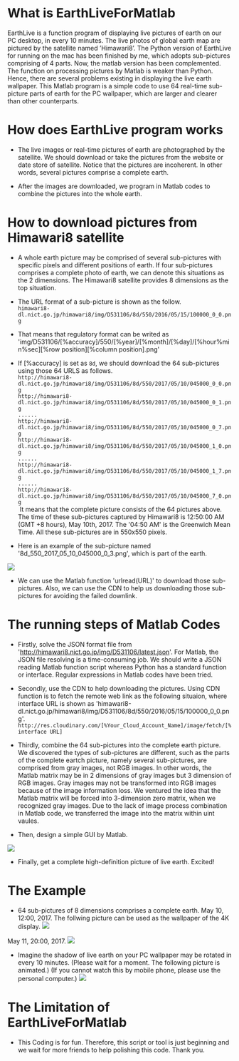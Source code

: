# What is EarthLiveForMatlab

EarthLive is a function program of displaying live pictures of earth on our PC desktop, in every 10 minutes. The live photos of global earth map are pictured by the satellite named ’Himawari8’. The Python version of EarthLive for running on the mac has been finished by me, which adopts sub-pictures comprising of 4 parts. Now, the matlab version has been complemented. The function on processing pictures by Matlab is weaker than Python. Hence, there are several problems existing in displaying the live earth wallpaper. This Matlab program is a simple code to use 64 real-time sub-picture parts of earth for the PC wallpaper, which are larger and clearer than other counterparts.

# How does EarthLive program works
* The live images or real-time pictures of earth are photographed by the satellite. We should download or take the pictures from the website or date store of satellite. Notice that the pictures are incoherent. In other words, several pictures comprise a complete earth.

* After the images are downloaded, we program in Matlab codes to combine the pictures into the whole earth.

# How to download pictures from Himawari8 satellite
* A whole earth picture may be comprised of several sub-pictures with specific pixels and different positions of earth. If four sub-pictures comprises a complete photo of earth, we can denote this situations as the 2 dimensions. The Himawari8 satellite provides 8 dimensions as the top situation.

* The URL format of a sub-picture is shown as the follow.
</br>`himawari8-dl.nict.go.jp/himawari8/img/D531106/8d/550/2016/05/15/100000_0_0.png`

* That means that regulatory format can be writed as 'img/D531106/[%accuracy]/550/[%year]/[%month]/[%day]/[%hour%min%sec][%row position][%column position].png'

* If [%accuracy] is set as `8d`, we should download the 64 sub-pictures using those 64 URLS as follows.
 </br>`http://himawari8-dl.nict.go.jp/himawari8/img/D531106/8d/550/2017/05/10/045000_0_0.png`</br>
`http://himawari8-dl.nict.go.jp/himawari8/img/D531106/8d/550/2017/05/10/045000_0_1.png`</br>
`......` </br>
`http://himawari8-dl.nict.go.jp/himawari8/img/D531106/8d/550/2017/05/10/045000_0_7.png`</br>
`http://himawari8-dl.nict.go.jp/himawari8/img/D531106/8d/550/2017/05/10/045000_1_0.png`</br>
`......` </br>
`http://himawari8-dl.nict.go.jp/himawari8/img/D531106/8d/550/2017/05/10/045000_1_7.png`</br>
`......` </br>
`http://himawari8-dl.nict.go.jp/himawari8/img/D531106/8d/550/2017/05/10/045000_7_0.png`</br>
  It means that the complete picture consists of the 64 pictures above. The time of these sub-pictures captured by Himawari8 is 12:50:00 AM (GMT +8 hours), May 10th, 2017. The '04:50 AM' is the Greenwich Mean Time. All these sub-pictures are in 550x550 pixels.
  
 * Here is an example of the sub-picture named '8d_550_2017_05_10_045000_0_3.png', which is part of the earth.
 
 ![](https://github.com/bitpeach/EarthLiveForMatlab/blob/master/8d_550_2017_05_10_045000_0_3.png)
 
 * We can use the Matlab function 'urlread(URL)' to download those sub-pictures. Also, we can use the CDN to help us downloading those sub-pictures for avoiding the failed downlink.
 
 # The running steps of Matlab Codes
* Firstly, solve the JSON format file from 'http://himawari8.nict.go.jp/img/D531106/latest.json'. For Matlab, the JSON file resolving is a time-consuming job. We should write a JSON reading Matlab function script whereas Python has a standard function or interface. Regular expressions in Matlab codes have been tried.

* Secondly, use the CDN to help downloading the pictures. Using CDN function is to fetch the remote web link as the following situaion, where interface URL is shown as 'himawari8-dl.nict.go.jp/himawari8/img/D531106/8d/550/2016/05/15/100000_0_0.png'. 
</br>`http://res.cloudinary.com/[%Your_Cloud_Account_Name]/image/fetch/[%interface URL]`

* Thirdly, combine the 64 sub-pictures into the complete earth picture. We discovered the types of sub-pictures are different, such as the parts of the complete eartch picture, namely several sub-pictures, are comprised from gray images, not RGB images. In other words, the Matlab matrix may be in 2 dimensions of gray images but 3 dimension of RGB images. Gray images may not be transformed into RGB images because of the image information loss. We ventured the idea that the Matlab matrix will be forced into 3-dimension zero matrix, when we recognized gray images. Due to the lack of image process combination in Matlab code, we transferred the image into the matrix within uint vaules.

* Then, design a simple GUI by Matlab.

![](https://github.com/bitpeach/EarthLiveForMatlab/blob/master/Matlab%20GUI.png)

* Finally, get a complete high-definition picture of live earth. Excited!

 # The Example
* 64 sub-pictures of 8 dimensions comprises a complete earth.
May 10, 12:00, 2017. The follwing picture can be used as the wallpaper of the 4K display.
![](https://github.com/bitpeach/EarthLiveForMatlab/blob/master/2017_05_10_12_30_00.png)

May 11, 20:00, 2017.
 ![](https://github.com/bitpeach/EarthLiveForMatlab/blob/master/2017_05_11_20_00_00.png)
 
 * Imagine the shadow of live earth on your PC wallpaper may be rotated in every 10 minutes.
 (Please wait for a moment. The following picture is animated.)
 (If you cannot watch this by mobile phone, please use the personal computer.)
 ![](https://github.com/bitpeach/EarthLiveForMatlab/blob/master/EarthLive.gif)

# The Limitation of EarthLiveForMatlab
* This Coding is for fun. Therefore, this script or tool is just beginning and we wait for more friends to help polishing this code. Thank you.
